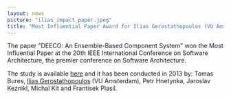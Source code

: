 ```yaml
---
layout: news
picture: "ilias_impact_paper.jpeg"
title: "Most Influential Paper Award for Ilias Gerostathopoulos (VU Amsterdam) at ICSA 2023"
---
```


The paper "DEECO: An Ensemble-Based Component System" won the Most Influential Paper at the 20th IEEE International Conference on Software Architecture, the premier conference on Software Architecture.

The study is available [here](https://iliasger.github.io/pubs/bures-etal-CBSE13.pdf) and it has been conducted in 2013 by: Tomas Bures, [Ilias Gerostathopoulos](https://iliasger.github.io/) (VU Amsterdam), Petr Hnetynka, Jaroslav Keznikl, Michal Kit and Frantisek Plasil.
